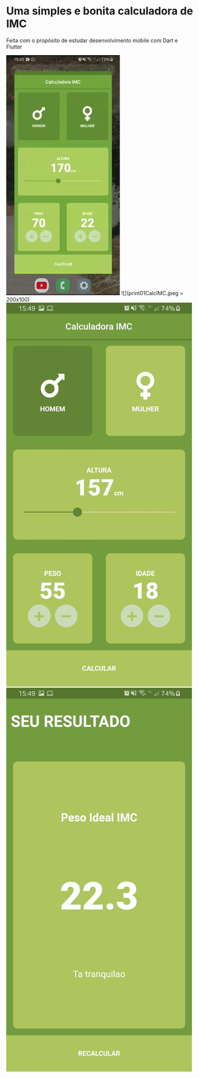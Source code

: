 ﻿# Uma simples e bonita calculadora de IMC

Feita com o propósito de estudar desenvolvimento mobile com Dart e Flutter

![](videoDaCalculadora.gif)
![](print01CalcIMC.jpeg = 200x100)
![picture](print02CalcIMC.jpeg)
![picture](print03CalcIMC.jpeg)
